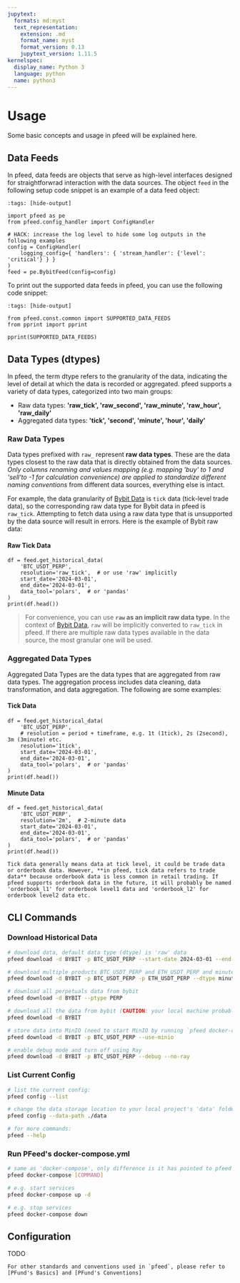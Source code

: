```yaml
---
jupytext:
  formats: md:myst
  text_representation:
    extension: .md
    format_name: myst
    format_version: 0.13
    jupytext_version: 1.11.5
kernelspec:
  display_name: Python 3
  language: python
  name: python3
---
```


[FirstRate Data]: https://firstratedata.com
[Bybit Data]: https://public.bybit.com
[Binance Data]: https://data.binance.vision
[OKX Data]: https://www.okx.com/data-download
[PFund's Basics]: https://pfund-docs.pfund.ai/getting-started/basics.html
[PFund's Conventions]: https://pfund-docs.pfund.ai/getting-started/conventions.html

# Usage
Some basic concepts and usage in pfeed will be explained here.

## Data Feeds
In pfeed, data feeds are objects that serve as high-level interfaces designed for straightforwrad interaction with the data sources. The object `feed` in the following setup code snippet is an example of a data feed object:
```{code-cell}
:tags: [hide-output]

import pfeed as pe
from pfeed.config_handler import ConfigHandler

# HACK: increase the log level to hide some log outputs in the following examples
config = ConfigHandler(
    logging_config={ 'handlers': { 'stream_handler': {'level': 'critical'} } }
)
feed = pe.BybitFeed(config=config)
```

To print out the supported data feeds in pfeed, you can use the following code snippet:
```{code-cell}
:tags: [hide-output]

from pfeed.const.common import SUPPORTED_DATA_FEEDS
from pprint import pprint

pprint(SUPPORTED_DATA_FEEDS)
```


## Data Types (dtypes)
In pfeed, the term dtype refers to the granularity of the data, indicating the level of detail at which the data is recorded or aggregated. 
pfeed supports a variety of data types, categorized into two main groups:
- Raw data types: **'raw_tick', 'raw_second', 'raw_minute', 'raw_hour', 'raw_daily'**
- Aggregated data types: **'tick', 'second', 'minute', 'hour', 'daily'** 

### Raw Data Types
Data types prefixed with `raw_` represent **raw data types**. These are the data types closest to the raw data that is directly obtained from the data sources. *Only columns renaming and values mapping (e.g. mapping 'buy' to 1 and 'sell'to -1 for calculation convenience) are applied to standardize different naming conventions* from different data sources, everything else is intact.

For example, the data granularity of [Bybit Data] is `tick` data (tick-level trade data), so the corresponding raw data type for Bybit data in pfeed is `raw_tick`. Attempting to fetch data using a raw data type that is unsupported by the data source will result in errors. Here is the example of Bybit raw data:

#### Raw Tick Data
```{code-cell}
df = feed.get_historical_data(
    'BTC_USDT_PERP',
    resolution='raw_tick',  # or use 'raw' implicitly
    start_date='2024-03-01',
    end_date='2024-03-01',
    data_tool='polars',  # or 'pandas'
)
print(df.head())
```

> For convenience, you can use **`raw` as an implicit raw data type**. In the context of [Bybit Data], `raw` will be implicitly converted to `raw_tick` in pfeed. If there are multiple raw data types available in the data source, the most granular one will be used.

### Aggregated Data Types
Aggregated Data Types are the data types that are aggregated from raw data types. The aggregation process includes data cleaning, data transformation, and data aggregation. The following are some examples:

#### Tick Data
```{code-cell}
df = feed.get_historical_data(
    'BTC_USDT_PERP',
    # resolution = period + timeframe, e.g. 1t (1tick), 2s (2second), 3m (3minute) etc.
    resolution='1tick',
    start_date='2024-03-01',
    end_date='2024-03-01',
    data_tool='polars',  # or 'pandas'
)
print(df.head())
```

#### Minute Data
```{code-cell}
df = feed.get_historical_data(
    'BTC_USDT_PERP',
    resolution='2m',  # 2-minute data
    start_date='2024-03-01',
    end_date='2024-03-01',
    data_tool='polars',  # or 'pandas'
)
print(df.head())
```

```{note}
Tick data generally means data at tick level, it could be trade data or orderbook data. However, **in pfeed, tick data refers to trade data** because orderbook data is less common in retail trading. If pfeed supports orderbook data in the future, it will probably be named 'orderbook_l1' for orderbook level1 data and 'orderbook_l2' for orderbook level2 data etc.
```


## CLI Commands
### Download Historical Data
```bash
# download data, default data type (dtype) is 'raw' data
pfeed download -d BYBIT -p BTC_USDT_PERP --start-date 2024-03-01 --end-date 2024-03-08

# download multiple products BTC_USDT_PERP and ETH_USDT_PERP and minute data
pfeed download -d BYBIT -p BTC_USDT_PERP -p ETH_USDT_PERP --dtype minute

# download all perpetuals data from bybit
pfeed download -d BYBIT --ptype PERP

# download all the data from bybit (CAUTION: your local machine probably won't have enough space for this!)
pfeed download -d BYBIT

# store data into MinIO (need to start MinIO by running `pfeed docker-compose up -d` first)
pfeed download -d BYBIT -p BTC_USDT_PERP --use-minio

# enable debug mode and turn off using Ray
pfeed download -d BYBIT -p BTC_USDT_PERP --debug --no-ray
```

### List Current Config
```bash
# list the current config:
pfeed config --list

# change the data storage location to your local project's 'data' folder:
pfeed config --data-path ./data

# for more commands:
pfeed --help
```

### Run PFeed's docker-compose.yml
```bash
# same as 'docker-compose', only difference is it has pointed to pfeed's docker-compose.yml file
pfeed docker-compose [COMMAND]

# e.g. start services
pfeed docker-compose up -d

# e.g. stop services
pfeed docker-compose down
```


## Configuration
TODO


```{seealso}
For other standards and conventions used in `pfeed`, please refer to [PFund's Basics] and [PFund's Conventions]
```